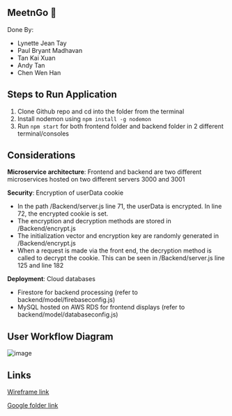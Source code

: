## MeetnGo 🐝
Done By:
  * Lynette Jean Tay
  * Paul Bryant Madhavan
  * Tan Kai Xuan
  * Andy Tan
  * Chen Wen Han

## Steps to Run Application
1. Clone Github repo and cd into the folder from the terminal
2. Install nodemon using `npm install -g nodemon`
3. Run `npm start` for both frontend folder and backend folder in 2 different terminal/consoles

## Considerations
**Microservice architecture**: Frontend and backend are two different microservices hosted on two different servers 3000 and 3001

**Security**: Encryption of userData cookie
  * In the path /Backend/server.js line 71, the userData is encrypted. In line 72, the encrypted cookie is set.
  * The encryption and decryption methods are stored in /Backend/encrypt.js
  * The initialization vector and encryption key are randomly generated in /Backend/encrypt.js
  * When a request is made via the front end, the decryption method is called to decrypt the cookie. This can be seen in /Backend/server.js line 125 and line 182

**Deployment**: Cloud databases
  * Firestore for backend processing (refer to backend/model/firebaseconfig.js)
  * MySQL hosted on AWS RDS for frontend displays (refer to backend/model/databaseconfig.js)

## User Workflow Diagram
![image](https://github.com/smu-hack-dsc/Team-09-Project/assets/72553981/f94c1e07-8eb4-48d5-aa52-e47170c562e5)

## Links
[Wireframe link](https://www.figma.com/file/zuoyCpjDnOFwrtxNaL64uQ/MeetnGo?type=design&node-id=4-6&mode=design&t=WjtzAKiS5iyajR77-0)

[Google folder link](https://drive.google.com/drive/folders/1d6CA3nD4tObctO-d_Uqgg_Prw7Q5aQmf?usp=drive_link)
